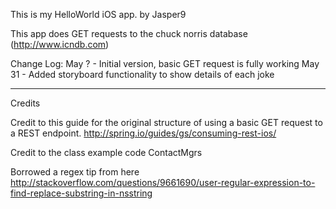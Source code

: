 This is my HelloWorld iOS app.
by Jasper9

This app does GET requests to the chuck norris database (http://www.icndb.com)

Change Log:
May ? - Initial version, basic GET request is fully working
May 31 - Added storyboard functionality to show details of each joke

-------------------------------------------------------------------------------------
Credits 

Credit to this guide for the original structure of using a basic GET request to a REST endpoint.
http://spring.io/guides/gs/consuming-rest-ios/

Credit to the class example code ContactMgrs

Borrowed a regex tip from here http://stackoverflow.com/questions/9661690/user-regular-expression-to-find-replace-substring-in-nsstring
